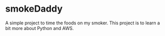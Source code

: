 # smokeDaddy
A simple project to time the foods on my smoker. This project is to learn a bit more about Python and AWS.
